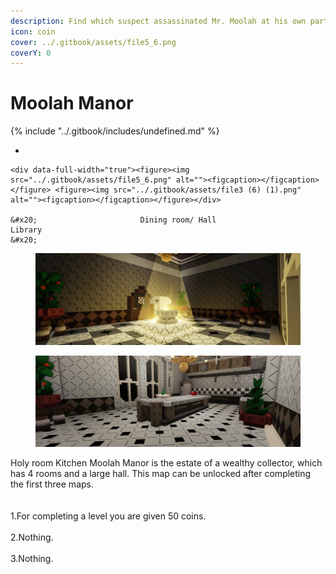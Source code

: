 ```yaml
---
description: Find which suspect assassinated Mr. Moolah at his own party.
icon: coin
cover: ../.gitbook/assets/file5_6.png
coverY: 0
---
```


# Moolah Manor



{% include "../.gitbook/includes/undefined.md" %}

*

    <div data-full-width="true"><figure><img src="../.gitbook/assets/file5_6.png" alt=""><figcaption></figcaption></figure> <figure><img src="../.gitbook/assets/file3 (6) (1).png" alt=""><figcaption></figcaption></figure></div>

    &#x20;                       Dining room/ Hall                                                                                Library                                                                            &#x20;

<div><figure><img src="../.gitbook/assets/file1_26.png" alt=""><figcaption></figcaption></figure> <figure><img src="../.gitbook/assets/file2 (9).png" alt=""><figcaption></figcaption></figure></div>

&#x20;                                   Holy room                                                                                 Kitchen                                  Moolah Manor is the estate of a wealthy collector, which has 4 rooms and a large hall. This map can be unlocked after completing the first three maps.
\
\
\
1.For completing a level you are given 50 coins.\
\
2.Nothing.\
\
3.Nothing.

